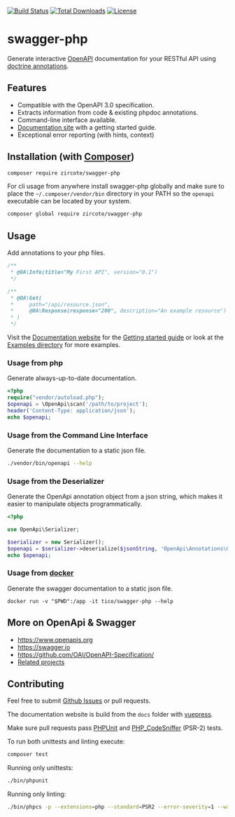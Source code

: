 [![Build Status](https://img.shields.io/travis/zircote/swagger-php/master.svg?style=flat-square)](https://travis-ci.org/zircote/swagger-php)
[![Total Downloads](https://img.shields.io/packagist/dt/zircote/swagger-php.svg?style=flat-square)](https://packagist.org/packages/zircote/swagger-php)
[![License](https://img.shields.io/badge/license-Apache2.0-blue.svg?style=flat-square)](LICENSE-2.0.txt)

# swagger-php

Generate interactive [OpenAPI](https://www.openapis.org) documentation for your RESTful API using [doctrine annotations](http://doctrine-common.readthedocs.org/en/latest/reference/annotations.html).

## Features

- Compatible with the OpenAPI 3.0 specification.
- Extracts information from code & existing phpdoc annotations.
- Command-line interface available.
- [Documentation site](http://zircote.com/swagger-php/) with a getting started guide.
- Exceptional error reporting (with hints, context)

## Installation (with [Composer](https://getcomposer.org))

```bash
composer require zircote/swagger-php
```

For cli usage from anywhere install swagger-php globally and make sure to place the `~/.composer/vendor/bin` directory in your PATH so the `openapi` executable can be located by your system.

```bash
composer global require zircote/swagger-php
```

## Usage

Add annotations to your php files.

```php
/**
 * @OA\Info(title="My First API", version="0.1")
 */

/**
 * @OA\Get(
 *     path="/api/resource.json",
 *     @OA\Response(response="200", description="An example resource")
 * )
 */
```

Visit the [Documentation website](http://zircote.com/swagger-php/) for the [Getting started guide](http://zircote.com/swagger-php/Getting-started.html) or look at the [Examples directory](Examples/) for more examples.

### Usage from php

Generate always-up-to-date documentation.

```php
<?php
require("vendor/autoload.php");
$openapi = \OpenApi\scan('/path/to/project');
header('Content-Type: application/json');
echo $openapi;
```

### Usage from the Command Line Interface

Generate the documentation to a static json file.

```bash
./vendor/bin/openapi --help
```

### Usage from the Deserializer

Generate the OpenApi annotation object from a json string, which makes it easier to manipulate objects programmatically.

```php
<?php

use OpenApi\Serializer;

$serializer = new Serializer();
$openapi = $serializer->deserialize($jsonString, 'OpenApi\Annotations\OpenApi');
echo $openapi;
```

### Usage from [docker](https://docker.com)

Generate the swagger documentation to a static json file.

```
docker run -v "$PWD":/app -it tico/swagger-php --help
```

## More on OpenApi & Swagger

- https://www.openapis.org
- https://swagger.io
- https://github.com/OAI/OpenAPI-Specification/
- [Related projects](docs/Related-projects.md)

## Contributing

Feel free to submit [Github Issues](https://github.com/zircote/swagger-php/issues)
or pull requests.

The documentation website is build from the `docs` folder with [vuepress](https://vuepress.vuejs.org).

Make sure pull requests pass [PHPUnit](https://phpunit.de/)
and [PHP_CodeSniffer](https://github.com/cakephp/cakephp-codesniffer) (PSR-2) tests.

To run both unittests and linting execute:

```bash
composer test
```

Running only unittests:

```bash
./bin/phpunit
```

Running only linting:

```bash
./bin/phpcs -p --extensions=php --standard=PSR2 --error-severity=1 --warning-severity=0 ./src ./tests
```
